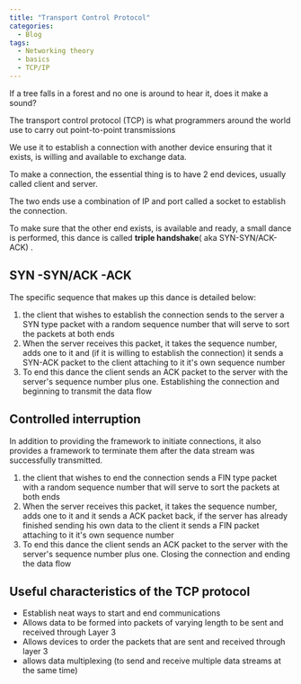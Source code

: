 ```yaml
---
title: "Transport Control Protocol"
categories:
  - Blog
tags:
  - Networking theory
  - basics
  - TCP/IP
---
```


If a tree falls in a forest and no one is around to hear it, does it make a sound?


The transport control protocol (TCP) is what programmers around the world use to carry out point-to-point transmissions

We use it to establish a connection with another device ensuring that it exists, is willing and available to exchange data.

To make a connection, the essential thing is to have 2 end devices, usually called client and server.

The two ends use a combination of IP and port called a socket to establish the connection.

To make sure that the other end exists, is available and ready, a small dance is performed, this dance is called <b>triple handshake</b>( aka SYN-SYN/ACK-ACK) .

<h2>SYN -SYN/ACK -ACK </h2>

The specific sequence that makes up this dance is detailed below:

<ol>
<li>the client that wishes to establish the connection sends to the server a SYN type packet with a random sequence number that will serve to sort the packets at both ends</li>
<li>When the server receives this packet, it takes the sequence number, adds one to it and (if it is willing to establish the connection) it sends a SYN-ACK packet to the client attaching to it it's own sequence number</li>
<li>To end this dance the client sends an ACK packet to the server with the server's sequence number plus one. Establishing the connection and beginning to transmit the data flow</li>
</ol>

<h2>Controlled interruption</h2>

In addition to providing the framework to initiate connections, it also provides a framework to terminate them after the data stream was successfully transmitted.

<ol>
<li>the client that wishes to end the connection sends a FIN type packet with a random sequence number that will serve to sort the packets at both ends</li>
<li>When the server receives this packet, it takes the sequence number, adds one to it and it sends a ACK packet back, if the server has already finished sending his own data to the client  it sends a FIN packet attaching to it it's own sequence number</li>
<li>To end this dance the client sends an ACK packet to the server with the server's sequence number plus one. Closing the connection and ending the data flow</li>
</ol>

<h2>Useful characteristics of the TCP protocol</h2>

<ul>
<li>Establish neat ways to start and end communications</li>
<li>Allows data to be formed into packets of varying length to be sent and received through Layer 3</li>
<li>Allows devices to order the packets that are sent and received through layer 3</li>
<li>allows data multiplexing (to send and receive multiple data streams at the same time) </li>
</ul>
